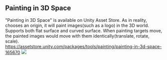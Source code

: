 ## Painting in 3D Space
"Painting in 3D Space" is available on Unity Asset Store. As in reality, chooses an origin, it will paint images(such as a logo) in the 3D world. Supports both flat surface and curved surface. When painting targets move, the painted images would move with them identically(translate, rotate, scale).  
https://assetstore.unity.com/packages/tools/painting/painting-in-3d-space-165670
<img src="https://media-exp1.licdn.com/dms/image/C5622AQE4IOSPPLyi6w/feedshare-shrink_800/0?e=1592438400&v=beta&t=S32ArMUJSCGPUs4QcWh8OZ_Sv_HXW6kPsqzjsdFzD9Y" />
